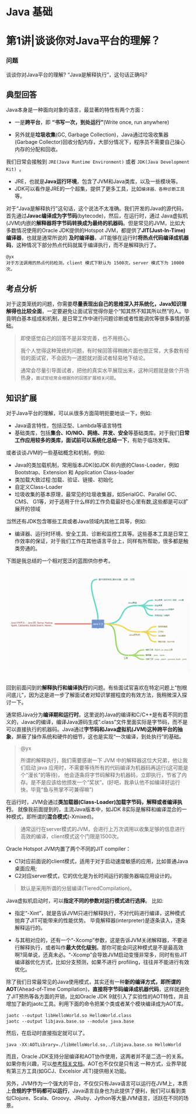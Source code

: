 # Java 基础
# 第1讲|谈谈你对Java平台的理解？

### 问题
谈谈你对Java平台的理解? “Java是解释执行”，这句话正确吗?

## 典型回答

Java本身是一种面向对象的语言，最显著的特性有两个方面：

- 一是**跨平台**，即 **“书写一次，到处运行”**(Write once, run anywhere)

- 另外就是**垃圾收集**(GC, Garbage Collection)，Java通过垃圾收集器(Garbage Collector)回收分配内存，大部分情况下，程序员不需要自己操心内存的分配和回收。

我们日常会接触到 `JRE(Java Runtime Environment)` 或者 `JDK(Java Development Kit) `。 

- JRE，也就是**Java运行环境**，包含了JVM和Java类库，以及一些模块等。 
- JDK可以看作是JRE的一个超集，提供了更多工具，比如`编译器、各种诊断工具`等。

对于“Java是解释执行”这句话，这个说法不太准确。我们开发的Java的源代码，首先通过**Javac编译成为字节码**(bytecode)，然后，在运行时，通过 Java虚拟机(JVM)内嵌的**解释器将字节码转换成为最终的机器码**。但是常见的JVM，比如大多数情况使用的Oracle JDK提供的Hotspot JVM，都提供了**JIT(Just-In-Time)编译器**，也就是通常所说的 **及时编译器**，JIT能够在运行时**将热点代码编译成机器码**，这种情况下部分热点代码就属于编译执行，而不是解释执行了。

```
@yx
对于方法调用的热点代码检测，client 模式下默认为 1500次，server 模式下为 10000次。
```

## 考点分析

对于这类笼统的问题，你需要**尽量表现出自己的思维深入并系统化，Java知识理解得也比较全面**，一定要避免让面试官觉得你是个“知其然不知其所以然”的人。毕竟明白基本组成和机制，是日常工作中进行问题诊断或者性能调优等很多事情的基础。

> 即使感觉自己的回答不是非常完善，也不用担心。
> 
> 我个人觉得这种笼统的问题，有时候回答得稍微片面也很正常，大多数有经验的面试官，不会因为一道题就对面试者轻易地下结论。
> 
> 通常会尽量引导面试者，把他的真实水平展现出来，这种问题就是做个开场热身，`面试官经常会根据你的回答扩展相关问题`。

## 知识扩展
对于Java平台的理解，可以从很多方面简明扼要地谈一下，例如:

- Java语言特性，包括泛型、Lambda等语言特性
- 基础类库，包括**集合、IO/NIO、网络、并发、安全**等基础类库。对于我们**日常工作应用较多的类库，面试前可以系统化总结一下**，有助于临场发挥。

或者谈谈JVM的一些基础概念和机制，例如:

- Java的类加载机制，常用版本JDK(如JDK 8)内嵌的Class-Loader，例如Bootstrap、Extension 和 Application Class-loader
- 类加载大致过程:加载、验证、链接、初始化
- 自定义Class-Loader
- 垃圾收集的基本原理，最常见的垃圾收集器，如SerialGC、Parallel GC、 CMS、 G1等，对于适用于什么样的工作负载最好也心里有数,这些都是可以扩展开的领域

当然还有JDK包含哪些工具或者Java领域内其他工具等，例如:

- 编译器、运行时环境、安全工具、诊断和监控工具等。这些基本工具是日常工作效率的保证，对于我们工作在其他语言平台上，同样有所帮助，很多都是触类旁通的。

下图是我总结的一个相对宽泛的蓝图供你参考。

<div align="center"> <img src="pics/1-1.png" width="500" style="zoom:100%"/> </div><br>
    
回到前面问到的**解释执行和编译执行**的问题。有些面试官喜欢在特定问题上“刨根问底儿”，因为这是进一步了解面试者对知识掌握程度的有效方法，我稍微深入探讨一下。

通常把Java分为**编译期和运行时**。这里说的Java的编译和C/C++是有着不同的意义的，Javac的编译，编译Java源码生成“.class”文件里面实际是字节码，而不是可以直接执行的机器码。Java通过**字节码和Java虚拟机(JVM)这种跨平台的抽象**，屏蔽了操作系统和硬件的细节，这也是实现“一次编译，到处执行”的基础。

> @yx
> 
> 所谓的解释执行，我们需要感谢一下 JVM 中的解释器这位大兄弟，他让我们启动 java 应用时，不需要等待所有的代码编译为机器码再运行(这可能是个“漫长”的等待)，
> 他会逐条将字节码解释为机器码，立即执行，节省了内存。是不是应该给他颁发一个“奖状”。(好吧，我承认他不如编译好运行快，毕竟“鱼与熊掌不可兼得嘛”)

在运行时，JVM会通过**类加载器(Class-Loader)加载字节码，解释或者编译执行**。 就像我前面提到的，主流Java版本中，如JDK 8实际是解释和编译混合的一种模式，即所谓的**混合模式**(-Xmixed)。

> 通常运行在server模式的JVM，会进行上万次调用以收集足够的信息进行高效的编译，client模式这个门限是1500次。

 Oracle Hotspot JVM内置了两个不同的JIT compiler：

- C1对应前面说的client模式，适用于对于启动速度敏感的应用，比如普通Java桌面应用;
- C2对应server模式，它的优化是为长时间运行的服务器端应用设计的。 

> 默认是采用所谓的分层编译(TieredCompilation)。

Java虚拟机启动时，可以**指定不同的参数对运行模式进行选择**。 比如:

- 指定“-Xint”，就是告诉JVM只进行解释执行，不对代码进行编译，这种模式抛弃了JIT可能带来的性能优势。 毕竟解释器(interpreter)是逐条读入，逐条解释运行的。

- 与其相对应的，还有一个“-Xcomp”参数，这是告诉JVM关闭解释器，不要进行解释执行，或者叫作**最大优化级别**。那你可能会问这种模式是不是最高效啊?简单说，还真未必。“-Xcomp”会导致JVM启动变慢非常多，同时有些JIT编译器优化方式，比如分支预测，如果不进行 profiling，往往并不能进行有效优化。

除了我们日常最常见的Java使用模式，其实还有一种**新的编译方式，即所谓的AOT**(Ahead-of-Time Compilation)，**直接将字节码编译成机器代码**，这样就避免了JIT预热等各方面的开销，比如Oracle JDK 9就引入了实验性的AOT特性，并且增加了新的jaotc工具。利用下面的命令把某个类或者某个模块编译成为AOT库。

	jaotc --output libHelloWorld.so HelloWorld.class 
	jaotc --output libjava.base.so --module java.base

然后，在启动时直接指定就可以了。

	java -XX:AOTLibrary=./libHelloWorld.so,./libjava.base.so HelloWorld
	
而且，Oracle JDK支持分层编译和AOT协作使用，这两者并不是二选一的关系。如果你有兴趣，可以[参考相关文档](http://openjdk.java.net/jeps/295)。AOT也不仅仅是只有这 一种方式，业界早就有第三方工具(如GCJ、Excelsior JET)提供相关功能。

另外，JVM作为一个强大的平台，不仅仅只有Java语言可以运行在JVM上，本质上**合规的字节码都可以运行**，Java语言自身也为此提供了便利，我们可以看到类 似Clojure、Scala、Groovy、JRuby、Jython等大量JVM语言，活跃在不同的场景。

